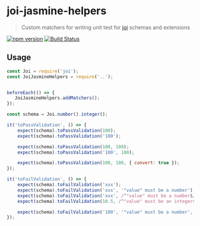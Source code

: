 # joi-jasmine-helpers
> Custom matchers for writing unit test for [joi](https://github.com/hapijs/joi) schemas and extensions

[![npm version](https://badge.fury.io/js/joi-date-extensions.svg)](http://badge.fury.io/js/joi-jasmine-helpers)
[![Build Status](https://secure.travis-ci.org/tepez/joi-jasmine-helpers.svg?branch=master)](http://travis-ci.org/tepez/joi-jasmine-helpers)

## Usage


```js
const Joi = require('joi');
const JoiJasmineHelpers = require('..');


beforeEach(() => {
   JoiJasmineHelpers.addMatchers();
});

const schema = Joi.number().integer();

it('toPassValidation', () => {
    expect(schema).toPassValidation(100);
    expect(schema).toPassValidation('100');

    expect(schema).toPassValidation(100, 100);
    expect(schema).toPassValidation('100', 100);

    expect(schema).toPassValidation(100, 100, { convert: true });
});

it('toFailValidation', () => {
    expect(schema).toFailValidation('xxx');
    expect(schema).toFailValidation('xxx', '"value" must be a number');
    expect(schema).toFailValidation('xxx', /^"value" must be a number$/);
    expect(schema).toFailValidation(10.5, /^"value" must be an integer$/);

    expect(schema).toFailValidation('100', '"value" must be a number', { convert: false });
});
```